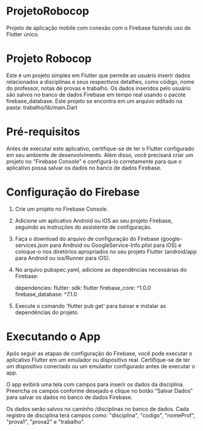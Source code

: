 # ProjetoRobocop
Projeto de aplicação mobile com conexão com o Firebase fazendo uso de Flutter único.

# Projeto Robocop
Este é um projeto simples em Flutter que permite ao usuário inserir dados relacionados a disciplinas e seus respectivos detalhes, como código, nome do professor, notas de provas e trabalho. Os dados inseridos pelo usuário são salvos no banco de dados Firebase em tempo real usando o pacote firebase_database.
Este projeto se encontra em um arquivo editado na pasta: trabalho/lib/main.Dart

# Pré-requisitos
Antes de executar este aplicativo, certifique-se de ter o Flutter configurado em seu ambiente de desenvolvimento. Além disso, você precisará criar um projeto no "Firebase Console" e configurá-lo corretamente para que o aplicativo possa salvar os dados no banco de dados Firebase.

# Configuração do Firebase
1. Crie um projeto no Firebase Console.
2. Adicione um aplicativo Android ou iOS ao seu projeto Firebase, seguindo as instruções do assistente de configuração.
3. Faça o download do arquivo de configuração do Firebase (google-services.json para Android ou GoogleService-Info.plist para iOS) e coloque-o nos diretórios apropriados no seu projeto Flutter (android/app para Android ou ios/Runner para iOS).
4. No arquivo pubspec.yaml, adicione as dependências necessárias do Firebase:

    dependencies:
        flutter:
            sdk: flutter
        firebase_core: ^1.0.0
        firebase_database: ^7.1.0

5. Execute o comando 'flutter pub get' para baixar e instalar as dependências do projeto.

# Executando o App
Após seguir as etapas de configuração do Firebase, você pode executar o aplicativo Flutter em um emulador ou dispositivo real. Certifique-se de ter um dispositivo conectado ou um emulador configurado antes de executar o app.

O app exibirá uma tela com campos para inserir os dados da disciplina. Preencha os campos conforme desejado e clique no botão "Salvar Dados" para salvar os dados no banco de dados Firebase.

Os dados serão salvos no caminho /disciplinas no banco de dados. Cada registro de disciplina terá campos como: "disciplina", "codigo", "nomeProf", "prova1", "prova2" e "trabalho".


